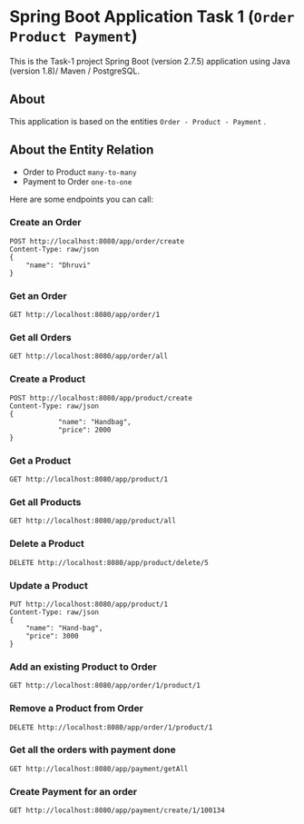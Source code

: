 # Spring Boot Application Task 1 (```Order Product Payment```)

This is the Task-1 project Spring Boot (version 2.7.5) application using Java (version 1.8)/ Maven / PostgreSQL.

## About

This application is based on the entities ```Order - Product - Payment``` . 

## About the Entity Relation
 
* Order to Product ```many-to-many```
* Payment to Order ```one-to-one```

Here are some endpoints you can call:

### Create an Order
```
POST http://localhost:8080/app/order/create
Content-Type: raw/json
{
    "name": "Dhruvi"
}
```
### Get an Order
```
GET http://localhost:8080/app/order/1
```
### Get all Orders
```
GET http://localhost:8080/app/order/all
```

### Create a Product
```
POST http://localhost:8080/app/product/create
Content-Type: raw/json
{
            "name": "Handbag",
            "price": 2000
}
```
### Get a Product
```
GET http://localhost:8080/app/product/1
```
### Get all Products
```
GET http://localhost:8080/app/product/all
```
### Delete a Product
```
DELETE http://localhost:8080/app/product/delete/5
```
### Update a Product

```
PUT http://localhost:8080/app/product/1
Content-Type: raw/json
{
    "name": "Hand-bag",
    "price": 3000
}
```

### Add an existing Product to Order
```
GET http://localhost:8080/app/order/1/product/1
```
### Remove a Product from Order
```
DELETE http://localhost:8080/app/order/1/product/1
```

### Get all the orders with payment done
```
GET http://localhost:8080/app/payment/getAll
```
### Create Payment for an order
```
GET http://localhost:8080/app/payment/create/1/100134
```


